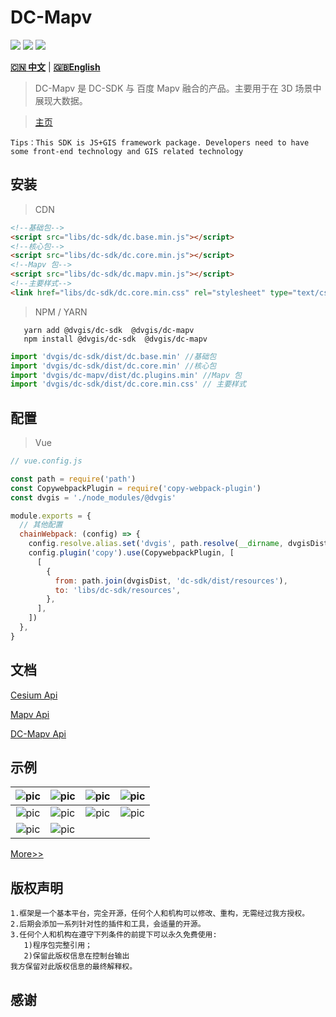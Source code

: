 # DC-Mapv

<p>
<img src="https://img.shields.io/badge/license-Apache%202-blue"/>
<img src="https://img.shields.io/github/package-json/v/dvgis/dc-mapv?color=orange&logo=github" />
<img src="https://img.shields.io/npm/dw/@dvgis/dc-mapv?logo=npm"/>
</p>

[**🇨🇳 中文**](./README_zh.md) | [**🇬🇧English**](./README.md)

> DC-Mapv 是 DC-SDK 与 百度 Mapv 融合的产品。主要用于在 3D 场景中展现大数据。

> [主页](http://dc.dvgis.cn)

```warning
Tips：This SDK is JS+GIS framework package. Developers need to have some front-end technology and GIS related technology
```

## 安装

> CDN

```html
<!--基础包-->
<script src="libs/dc-sdk/dc.base.min.js"></script>
<!--核心包-->
<script src="libs/dc-sdk/dc.core.min.js"></script>
<!--Mapv 包-->
<script src="libs/dc-sdk/dc.mapv.min.js"></script>
<!--主要样式-->
<link href="libs/dc-sdk/dc.core.min.css" rel="stylesheet" type="text/css" />
```

> NPM / YARN

```node
   yarn add @dvgis/dc-sdk  @dvgis/dc-mapv 
   npm install @dvgis/dc-sdk  @dvgis/dc-mapv 
```

```js
import 'dvgis/dc-sdk/dist/dc.base.min' //基础包
import 'dvgis/dc-sdk/dist/dc.core.min' //核心包
import 'dvgis/dc-mapv/dist/dc.plugins.min' //Mapv 包
import 'dvgis/dc-sdk/dist/dc.core.min.css' // 主要样式
```

## 配置

> Vue

```js
// vue.config.js

const path = require('path')
const CopywebpackPlugin = require('copy-webpack-plugin')
const dvgis = './node_modules/@dvgis'

module.exports = {
  // 其他配置
  chainWebpack: (config) => {
    config.resolve.alias.set('dvgis', path.resolve(__dirname, dvgisDist))
    config.plugin('copy').use(CopywebpackPlugin, [
      [
        {
          from: path.join(dvgisDist, 'dc-sdk/dist/resources'),
          to: 'libs/dc-sdk/resources',
        },
      ],
    ])
  },
}
```

## 文档

[Cesium Api](https://cesium.com/docs/cesiumjs-ref-doc/)

[Mapv Api](https://github.com/huiyan-fe/mapv/blob/master/API.md)

[DC-Mapv Api](http://resource.dvgis.cn/dc-api/mapv/)

## 示例

|  ![pic](http://dc.dvgis.cn/examples/images/datav/m_point.png)  |  ![pic](http://dc.dvgis.cn/examples/images/datav/m_point_d.gif)   |  ![pic](http://dc.dvgis.cn/examples/images/datav/m_point_i.png)   |   ![pic](http://dc.dvgis.cn/examples/images/datav/m_grid.png)   |
| :------------------------------------------------------------: | :---------------------------------------------------------------: | :---------------------------------------------------------------: | :-------------------------------------------------------------: |
|  ![pic](http://dc.dvgis.cn/examples/images/datav/m_grid_d.gif)   | ![pic](http://dc.dvgis.cn/examples/images/datav/m_honeycomb.png)  | ![pic](http://dc.dvgis.cn/examples/images/datav/m_honeycomb_d.gif) | ![pic](http://dc.dvgis.cn/examples/images/datav/m_polyline.png) |
| ![pic](http://dc.dvgis.cn/examples/images/datav/m_polyline_d.gif) | ![pic](http://dc.dvgis.cn/examples/images/datav/m_polyline_i.png) |                                                                                                                |

[More>>](http://dc.dvgis.cn/#/examples)

## 版权声明

```warning
1.框架是一个基本平台，完全开源，任何个人和机构可以修改、重构，无需经过我方授权。
2.后期会添加一系列针对性的插件和工具，会适量的开源。
3.任何个人和机构在遵守下列条件的前提下可以永久免费使用:
   1)程序包完整引用；
   2)保留此版权信息在控制台输出 
我方保留对此版权信息的最终解释权。
```

## 感谢
